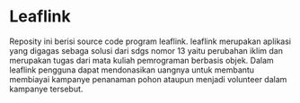# Leaflink
Reposity ini berisi source code program leaflink. leaflink merupakan aplikasi yang digagas sebaga solusi dari sdgs nomor 13 yaitu perubahan iklim dan merupakan tugas dari mata kuliah pemrograman berbasis objek. Dalam leaflink pengguna dapat mendonasikan uangnya untuk membantu membiayai kampanye penanaman pohon ataupun menjadi volunteer dalam kampanye tersebut. 
